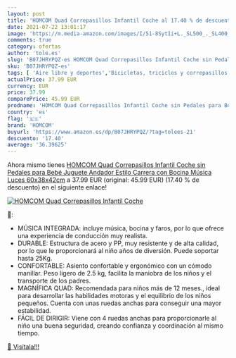 ```yaml
---
layout: post
title: 'HOMCOM Quad Correpasillos Infantil Coche al 17.40 % de descuento'
date: 2021-07-22 13:01:17
image: 'https://m.media-amazon.com/images/I/51-8SytIi+L._SL500_._SL400_.jpg'
comments: true
category: ofertas
author: 'tole.es'
slug: 'B07JHRYPQZ-es HOMCOM Quad Correpasillos Infantil Coche sin Pedales para...'
sku: 'B07JHRYPQZ-es'
tags: [ 'Aire libre y deportes','Bicicletas, triciclos y correpasillos','Juguetes','Juguetes y juegos','bebé','homcom', ]
actualPrice: 37.99 EUR
currency: EUR
price: 37.99
comparePrice: 45.99 EUR
prodname: 'HOMCOM Quad Correpasillos Infantil Coche sin Pedales para Bebé Juguete Andador Estilo Carrera con Bocina Música Luces 60x38x42cm'
country: 'es'
flag: '🇪🇸'
brand: 'HOMCOM'
buyurl: 'https://www.amazon.es/dp/B07JHRYPQZ/?tag=tolees-21'
descuento: '17.40'
average: '36.39625'
---
```


Ahora mismo tienes [HOMCOM Quad Correpasillos Infantil Coche sin Pedales para Bebé Juguete Andador Estilo Carrera con Bocina Música Luces 60x38x42cm](https://www.amazon.es/dp/B07JHRYPQZ/?tag=tolees-21) a 37.99 EUR (original: 45.99 EUR) (17.40 %  de descuento) en el siguiente enlace!

[![HOMCOM Quad Correpasillos Infantil Coche](https://m.media-amazon.com/images/I/51-8SytIi+L._SL500_._SL400_.jpg)](https://www.amazon.es/dp/B07JHRYPQZ/?tag=tolees-21)

🔎:

- MÚSICA INTEGRADA: incluye música, bocina y faros, por lo que ofrece una experiencia de conducción muy realista.
- DURABLE: Estructura de acero y PP, muy resistente y de alta calidad, por lo que le proporcionará al niño años de diversión. Puede soportar hasta 25Kg.
- CONFORTABLE: Asiento confortable y ergonómico con un cómodo manillar. Peso ligero de 2.5 kg, facilita la maniobra de los niños y el transporte de los padres.
- MAGNÍFICA QUAD: Recomendada para niños más de 12 meses., ideal para desarrollar las habilidades motoras y el equilibrio de los niños pequeños. Cuenta con unas ruedas anchas para conseguir una mayor estabilidad.
- FÁCIL DE DIRIGIR: Viene con 4 ruedas anchas para proporcionarle al niño una buena seguridad, creando confianza y coordinación al mismo tiempo.

[🛒 Visítala!!!](https://www.amazon.es/dp/B07JHRYPQZ/?tag=tolees-21)
